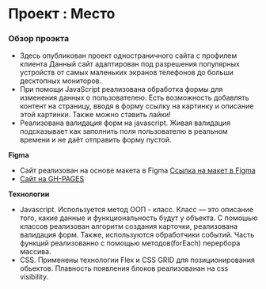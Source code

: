 # Проект : Место

### Обзор проэкта

* Здесь опубликован проект одностраничного сайта с профилем клиента
Данный сайт адаптирован под разрешения популярных устройств от самых маленьких экранов телефонов до больши десктопных мониторов.
* При помощи JavaScript реализована обработка формы для изменения данных о пользователею. Есть возможность добавлять контент на страницу, вводя в форму ссылку на картинку и описание этой картинки. Также можно ставить лайки!
* Реализована валидация форм на javascript. Живая валидация подсказывает как заполнить поля пользователю в реальном времени и не даёт отправить форму пустой.

**Figma**

* Сайт реализован на основе макета в Figma [Ссылка на макет в Figma](https://www.figma.com/file/kRVLKwYG3d1HGLvh7JFWRT/JavaScript.-Sprint-6?node-id=0%3A1)
* [Сайт на GH-PAGES](https://gadlevskiy.github.io/mesto/)

**Технологии**

* Javascript. Используется метод ООП - класс. Класс — это описание того, какие данные и функциональность будут у объекта. С помошью классов реализован алгоритм создания карточки, реализована валидация форм.  Также, используются обработчики событий. Часть функций реализованно с помощью методов(forEach) перербора массива.
* CSS. Применены технологии Flex и CSS GRID для позиционирования обьектов. Плавность появления блоков реализованан на css visibility.
